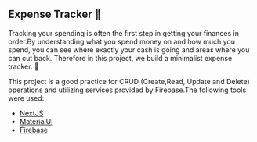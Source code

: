 ## Expense Tracker 💸

Tracking your spending is often the first step in getting your finances in order.By understanding what you spend money on and how much you spend, you can see where exactly your cash is going and areas where you can cut back. Therefore in this project, we build a minimalist expense tracker. 🎯

This project is a good practice for CRUD (Create,Read, Update and Delete) operations and utilizing services provided by Firebase.The following tools were used:

- [NextJS](https://nextjs.org/)
- [MaterialUI](https://mui.com/)
- [Firebase](firebase.google.com)
